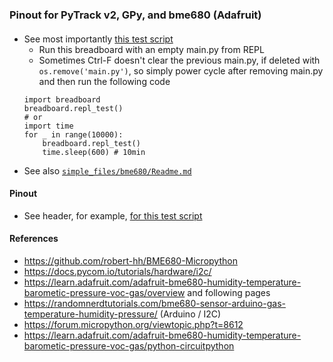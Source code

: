 ### Pinout for PyTrack v2, GPy, and bme680 (Adafruit)

####
* See most importantly [this test script](https://github.com/johnedstone/pycom-gpy/blob/main/simple_files/gps_bme680_test/lib/breadboard.py)
    * Run this breadboard with an empty main.py from REPL
    * Sometimes Ctrl-F doesn't clear the previous main.py, if deleted with `os.remove('main.py')`,
      so simply power cycle after removing main.py and then run the following code
    ```
    import breadboard
    breadboard.repl_test()
    # or
    import time
    for _ in range(10000):
        breadboard.repl_test()
        time.sleep(600) # 10min
    ```
* See also [`simple_files/bme680/Readme.md`](https://github.com/johnedstone/pycom-gpy/tree/main/simple_files/bme680)

#### Pinout
* See header, for example, [for this test script](https://github.com/johnedstone/pycom-gpy/blob/main/simple_files/gps_bme680_test/lib/breadboard.py)

#### References
* https://github.com/robert-hh/BME680-Micropython
* https://docs.pycom.io/tutorials/hardware/i2c/ 
* https://learn.adafruit.com/adafruit-bme680-humidity-temperature-barometic-pressure-voc-gas/overview and following pages
* https://randomnerdtutorials.com/bme680-sensor-arduino-gas-temperature-humidity-pressure/ (Arduino / I2C)
* https://forum.micropython.org/viewtopic.php?t=8612
* https://learn.adafruit.com/adafruit-bme680-humidity-temperature-barometic-pressure-voc-gas/python-circuitpython

<!--
# vim: ai et ts=4 sw=4 sts=4 nu
-->
